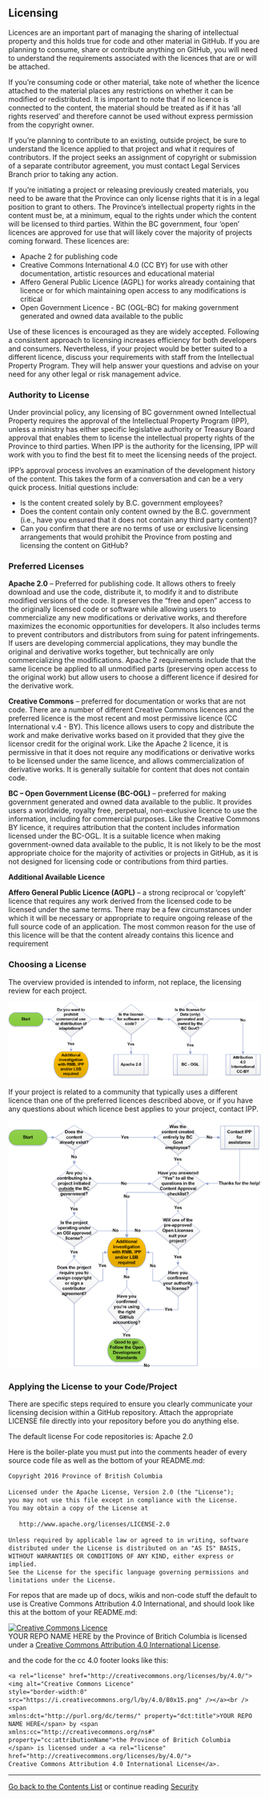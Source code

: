 ## Licensing

Licences are an important part of managing the sharing of intellectual property and this holds true for code and other material in GitHub. If you are planning to consume, share or contribute anything on GitHub, you will need to understand the requirements associated with the licences that are or will be attached. 

If you’re consuming code or other material, take note of whether the licence attached to the material places any restrictions on whether it can be modified or redistributed. It is important to note that if no licence is connected to the content, the material should be treated as if it has ‘all rights reserved’ and therefore cannot be used without express permission from the copyright owner.

If you’re planning to contribute to an existing, outside project, be sure to understand the licence applied to that project and what it requires of contributors. If the project seeks an assignment of copyright or submission of a separate contributor agreement, you must contact Legal Services Branch prior to taking any action.  

If you’re initiating a project or releasing previously created materials, you need to be aware that the Province can only license rights that it is in a legal position to grant to others.  The Province’s intellectual property rights in the content must be, at a minimum, equal to the rights under which the content will be licensed to third parties.  Within the BC government, four ‘open’ licences are approved for use that will likely cover the majority of projects coming forward. These licences are: 

- Apache 2 for publishing code 
- Creative Commons International 4.0 (CC BY) for use with other documentation, artistic resources and educational material
- Affero General Public Licence (AGPL) for works already containing that licence or for which maintaining open access to any modifications is critical
- Open Government Licence - BC (OGL-BC) for making government generated and owned data available to the public

Use of these licences is encouraged as they are widely accepted.  Following a consistent approach to licensing increases efficiency for both developers and consumers. Nevertheless, if your project would be better suited to a different licence, discuss your requirements with staff from the Intellectual Property Program. They will help answer your questions and advise on your need for any other legal or risk management advice.

### Authority to License

Under provincial policy, any licensing of BC government owned Intellectual Property requires the approval of the Intellectual Property Program (IPP), unless a ministry has either specific legislative authority or Treasury Board approval that enables them to license the intellectual property rights of the Province to third parties.  When IPP is the authority for the licensing, IPP will work with you to find the best fit to meet the licensing needs of the project.   

IPP’s approval process involves an examination of the development history of the content.  This takes the form of a conversation and can be a very quick process.  Initial questions include:

- Is the content created solely by B.C. government employees?
- Does the content contain only content owned by the B.C. government (i.e., have you ensured that it does not contain any third party content)?
- Can you confirm that there are no terms of use or exclusive licensing arrangements that would prohibit the Province from posting and licensing the content on GitHub?



### Preferred Licenses

**Apache 2.0** – Preferred for publishing code. It allows others to freely download and use the code, distribute it, to modify it and to distribute modified versions of the code. It preserves the “free and open” access to the originally licensed code or software while allowing users to commercialize any new modifications or derivative works, and therefore maximizes the economic opportunities for developers. It also includes terms to prevent contributors and distributors from suing for patent infringements. If users are developing commercial applications, they may bundle the original and derivative works together, but technically are only commercializing the modifications. Apache 2 requirements include that the same licence be applied to all unmodified parts (preserving open access to the original work) but allow users to choose a different licence if desired for the derivative work. 

**Creative Commons** – preferred for documentation or works that are not code. There are a number of different Creative Commons licences and the preferred licence is the most recent and most permissive licence (CC International v.4 - BY). This licence allows users to copy and distribute the work and make derivative works based on it provided that they give the licensor credit for the original work. Like the Apache 2 licence, it is permissive in that it does not require any modifications or derivative works to be licensed under the same licence, and allows commercialization of derivative works. It is generally suitable for content that does not contain code.

**BC – Open Government License (BC-OGL)** – preferred for making government generated and owned data available to the public. It provides users a worldwide, royalty free, perpetual, non-exclusive licence to use the information, including for commercial purposes. Like the Creative Commons BY licence, it requires attribution that the content includes information licensed under the BC-OGL. It is a suitable licence when making government-owned data available to the public, It is not likely to be the most appropriate choice for the majority of activities or projects in GitHub, as it is not designed for licensing code or contributions from third parties.

**Additional Available Licence**

**Affero General Public Licence (AGPL)** – a strong reciprocal or ‘copyleft’ licence that requires any work derived from the licensed code to be licensed under the same terms. There may be a few circumstances under which it will be necessary or appropriate to require ongoing release of the full source code of an application. The most common reason for the use of this licence will be that the content already contains this licence and requirement

### Choosing a License

The overview provided is intended to inform, not replace, the licensing review for each project.  

![Tree](../images/License-Tree.png)

If your project is related to a community that typically uses a different licence than one of the preferred licences described above, or if you have any questions about which licence best applies to your project, contact IPP.


![Path](../images/GitHub-Ready.png)

### Applying the License to your Code/Project

There are specific steps required to ensure you clearly communicate your licensing decision within a GitHub repository. Attach the appropriate LICENSE file directly into your repository before you do anything else.

The default license For code repositories is: Apache 2.0

Here is the boiler-plate you must put into the comments header of every source code file as well as the bottom of your README.md:

    Copyright 2016 Province of British Columbia

    Licensed under the Apache License, Version 2.0 (the "License");
    you may not use this file except in compliance with the License.
    You may obtain a copy of the License at 

       http://www.apache.org/licenses/LICENSE-2.0

    Unless required by applicable law or agreed to in writing, software
    distributed under the License is distributed on an "AS IS" BASIS,
    WITHOUT WARRANTIES OR CONDITIONS OF ANY KIND, either express or implied.
    See the License for the specific language governing permissions and
    limitations under the License.
   
For repos that are made up of docs, wikis and non-code stuff the default to use is Creative Commons Attribution 4.0 International, and should look like this at the bottom of your README.md:

<a rel="license" href="http://creativecommons.org/licenses/by/4.0/"><img alt="Creative Commons Licence" style="border-width:0" src="https://i.creativecommons.org/l/by/4.0/80x15.png" /></a><br /><span xmlns:dct="http://purl.org/dc/terms/" property="dct:title">YOUR REPO NAME HERE</span> by <span xmlns:cc="http://creativecommons.org/ns#" property="cc:attributionName">the Province of Britich Columbia</span> is licensed under a <a rel="license" href="http://creativecommons.org/licenses/by/4.0/">Creative Commons Attribution 4.0 International License</a>.

and the code for the cc 4.0 footer looks like this:

    <a rel="license" href="http://creativecommons.org/licenses/by/4.0/"><img alt="Creative Commons Licence"
    style="border-width:0" src="https://i.creativecommons.org/l/by/4.0/80x15.png" /></a><br /><span
    xmlns:dct="http://purl.org/dc/terms/" property="dct:title">YOUR REPO NAME HERE</span> by <span
    xmlns:cc="http://creativecommons.org/ns#" property="cc:attributionName">the Province of Britich Columbia
    </span> is licensed under a <a rel="license" href="http://creativecommons.org/licenses/by/4.0/">
    Creative Commons Attribution 4.0 International License</a>.


----------

[Go back to the Contents List](README.md) or continue reading [Security](Security.md)

